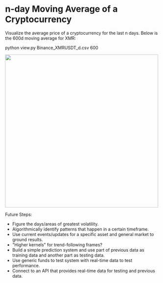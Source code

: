 # n-day Moving Average of a Cryptocurrency

Visualize the average price of a cryptocurrency for the last n days. Below is the 600d moving average for XMR:

python view.py Binance_XMRUSDT_d.csv 600

<img src='https://user-images.githubusercontent.com/51482170/166125713-74b37f6f-e7c4-4192-a0bc-3f45832b3b6b.png' width='500'>

Future Steps:
 - Figure the days/areas of greatest volatility.
 - Algorithmically identify patterns that happen in a certain timeframe.
 - Use current events/updates for a specific asset and general market to ground results.
 - "Higher kernels" for trend-following frames?
 - Build a simple prediction system and use part of previous data as training data and another part as testing data.
 - Use generic funds to test system with real-time data to test performance.
 - Connect to an API that provides real-time data for testing and previous data.
